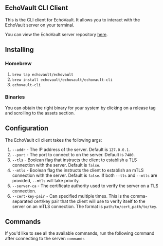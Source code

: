 ## EchoVault CLI Client

This is the CLI client for EchoVault. It allows you to interact
with the EchoVault server on your terminal.

You can view the EchoVault server repository [here](https://github.com/EchoVault/EchoVault).

## Installing

### Homebrew
1) `brew tap echovault/echovault`
2) `brew install echovault/echovault/echovault-cli`
3) `echovault-cli`

### Binaries
You can obtain the right binary for your system by clicking on a release
tag and scrolling to the assets section.

## Configuration

The EchoVault cli client takes the following args:

1) `--addr` - The IP address of the server. Default is `127.0.0.1`.
2) `--port` - The port to connect to on the server. Default is `7480`.
3) `--tls` - Boolean flag that instructs the client to establish a TLS connection with the server. Default is `false`.
4) `--mtls` - Boolean flag the instructs the client to establish an mTLS connection with the server. Default is `false`. If both `--tls` and `--mtls` are provided, `--mtls` will take priority.
5) `--server-ca` - The certificate authority used to verify the server on a TLS connection.
6) `--cert-key-pair` - Can specified multiple times. This is the comma-separated cert/key pair that the client will use to verify itself to the server on an mTLS connection. The format is `path/to/cert,path/to/key`.

## Commands

If you'd like to see all the available commands, 
run the following command after connecting to the server:
`commands`